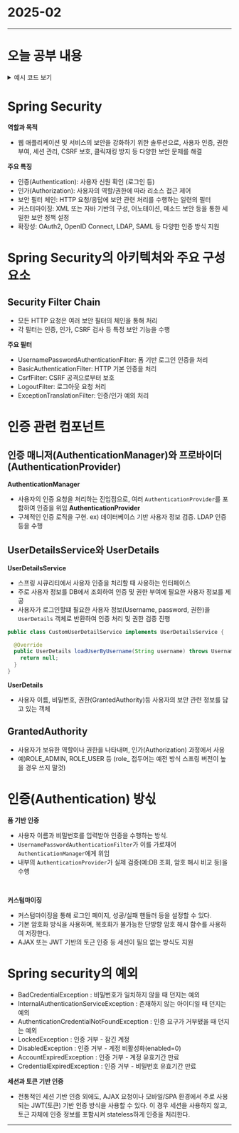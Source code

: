 # 2025-02
---

# 오늘 공부 내용

<details>
  <summary>예시 코드 보기</summary>

  ```java
  //여기에 코드를 작성

   ```

</details>

# Spring Security 
**역할과 목적**
- 웹 애플리케이션 및 서비스의 보안을 강화하기 위한 솔루션으로, 사용자 인증, 권한 부여, 세션 관리,
CSRF 보호, 클릭재킹 방지 등 다양한 보안 문제를 해결  <br>

**주요 특징**
- 인증(Authentication): 사용자 신원 확인 (로그인 등)
- 인가(Authorization): 사용자의 역할/권한에 따라 리소스 접근 제어
- 보안 필터 체인: HTTP 요청/응답에 보안 관련 처리를 수행하는 일련의 필터
- 커스터마이징: XML 또는 자바 기반의 구성, 어노테이션, 메소드 보안 등을 통한 세밀한 보안 정책 설정
- 확장성: OAuth2, OpenID Connect, LDAP, SAML 등 다양한 인증 방식 지원

# Spring Security의 아키텍처와 주요 구성 요소
## Security Filter Chain 
- 모든 HTTP 요청은 여러 보안 필터의 체인을 통해 처리
- 각 필터는 인증, 인가, CSRF 검사 등 특정 보안 기능을 수행 

**주요 필터**
- UsernamePasswordAuthenticationFilter: 폼 기반 로그인 인증을 처리
- BasicAuthenticationFilter: HTTP 기본 인증을 처리
- CsrfFilter: CSRF 공격으로부터 보호
- LogoutFilter: 로그아웃 요청 처리
- ExceptionTranslationFilter: 인증/인가 예외 처리

# 인증 관련 컴포넌트 
## 인증 매니저(AuthenticationManager)와 프로바이더(AuthenticationProvider)
**AuthenticationManager**
- 사용자의 인증 요청을 처리하는 진입점으로, 여러 `AuthenticationProvider`를 포함하여 인증을 위임 
**AuthenticationProvider**
- 구체적인 인증 로직을 구현. ex) 데이터베이스 기반 사용자 정보 검증. LDAP 인증 등을 수행

## UserDetailsService와 UserDetails
**UserDetailsService** <br>
- 스프링 시큐리티에서 사용자 인증을 처리할 때 사용하는 인터페이스
- 주로 사용자 정보를 DB에서 조회하여 인증 및 권한 부여에 필요한 사용자 정보를 제공
- 사용자가 로그인할떄 필요한 사용자 정보(Username, password, 권한)을 `UserDetails` 객체로 반환하여 인증 처리 및 권한 검증 진행
```java
public class CustomUserDetailService implements UserDetailsService {

  @Override
  public UserDetails loadUserByUsername(String username) throws UsernameNotFoundException {
    return null;
  }
}
```

**UserDetails**
- 사용자 이름, 비밀번호, 권한(GrantedAuthority)등 사용자의 보안 관련 정보를 담고 있는 객체

## GrantedAuthority
- 사용자가 보유한 역할이나 권한을 나타내며, 인가(Authorization) 과정에서 사용
- 예)ROLE_ADMIN, ROLE_USER 등 (role_ 접두어는 예전 방식 스프링 버전이 높을 경우 쓰지 말것)


# 인증(Authentication) 방싟
**폼 기반 인증**
- 사용자 이름과 비밀번호를 입력받아 인증을 수행하는 방식.
- `UsernamePasswordAuthenticationFilter`가 이를 가로채어 `AuthenticationManager`에게 위임 
- 내부의 `AuthenticationProvider`가 실제 검증(예:DB 조회, 암호 해시 비교 등)을 수행

<br>

**커스텀마이징**
- 커스텀마이징을 통해 로그인 페이지, 성공/실패 핸들러 등을 설정할 수 있다.
- 기본 암호화 방식을 사용하며, 복호화가 불가능한 단방향 암호 해시 함수를 사용하여 저장한다.
- AJAX 또는 JWT 기반의 토근 인증 등 세션이 필요 없는 방식도 지원

# Spring security의 예외
- BadCredentialException : 비밀번호가 일치하지 않을 때 던지는 예외
- InternalAuthenticationServiceException : 존재하지 않는 아이디일 때 던지는 예외
- AuthenticationCredentialNotFoundException : 인증 요구가 거부됐을 때 던지는 예외
- LockedException : 인증 거부 - 잠긴 계정
- DisabledException : 인증 거부 - 계정 비활성화(enabled=0)
- AccountExpiredException : 인증 거부 - 계정 유효기간 만료
- CredentialExpiredException : 인증 거부 - 비밀번호 유효기간 만료

**세션과 토큰 기반 인증**
- 전통적인 세션 기반 인증 외에도, AJAX 요청이나 모바일/SPA 환경에서 주로
사용되는 JWT(토큰) 기반 인증 방식을 사용할 수 있다. 이 경우 세션을 사용하지 않고,
토근 자체에 인증 정보를 포함시켜 stateless하게 인증을 처리한다.
---